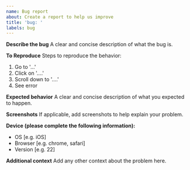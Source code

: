 ```yaml
---
name: Bug report
about: Create a report to help us improve
title: 'bug: '
labels: bug
---
```

**Describe the bug**
A clear and concise description of what the bug is.

**To Reproduce**
Steps to reproduce the behavior:

1. Go to '...'
2. Click on '....'
3. Scroll down to '....'
4. See error

**Expected behavior**
A clear and concise description of what you expected to happen.

**Screenshots**
If applicable, add screenshots to help explain your problem.

**Device (please complete the following information):**

- OS [e.g. iOS]
- Browser [e.g. chrome, safari]
- Version [e.g. 22]

**Additional context**
Add any other context about the problem here.

